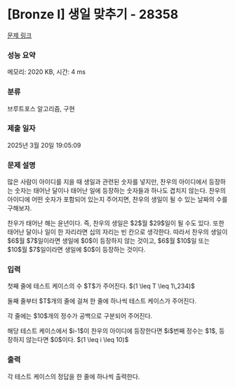 # [Bronze I] 생일 맞추기 - 28358 

[문제 링크](https://www.acmicpc.net/problem/28358) 

### 성능 요약

메모리: 2020 KB, 시간: 4 ms

### 분류

브루트포스 알고리즘, 구현

### 제출 일자

2025년 3월 20일 19:05:09

### 문제 설명

<p>많은 사람이 아이디를 지을 때 생일과 관련된 숫자를 넣지만, 찬우의 아이디에서 등장하는 숫자는 태어난 달이나 태어난 일에 등장하는 숫자들과 하나도 겹치지 않는다. 찬우의 아이디에 어떤 숫자가 포함되어 있는지 주어지면, 찬우의 생일이 될 수 있는 날짜의 수를 구해보자.</p>

<p>찬우가 태어난 해는 윤년이다. 즉, 찬우의 생일은 $2$월 $29$일이 될 수도 있다. 또한 태어난 달이나 일이 한 자리라면 십의 자리는 빈 칸으로 생각한다. 따라서 찬우의 생일이 $6$월 $7$일이라면 생일에 $0$이 등장하지 않는 것이고, $6$월 $10$일 또는 $10$월 $7$일이라면 생일에 $0$이 등장하는 것이다.</p>

### 입력 

 <p>첫째 줄에 테스트 케이스의 수 $T$가 주어진다. $(1 \leq T \leq 1\,234)$</p>

<p>둘째 줄부터 $T$개의 줄에 걸쳐 한 줄에 하나씩 테스트 케이스가 주어진다.</p>

<p>각 줄에는 $10$개의 정수가 공백으로 구분되어 주어진다.</p>

<p>해당 테스트 케이스에서 $i-1$이 찬우의 아이디에 등장한다면 $i$번째 정수는 $1$, 등장하지 않는다면 $0$이다. $(1 \leq i \leq 10)$</p>

### 출력 

 <p>각 테스트 케이스의 정답을 한 줄에 하나씩 출력한다.</p>

